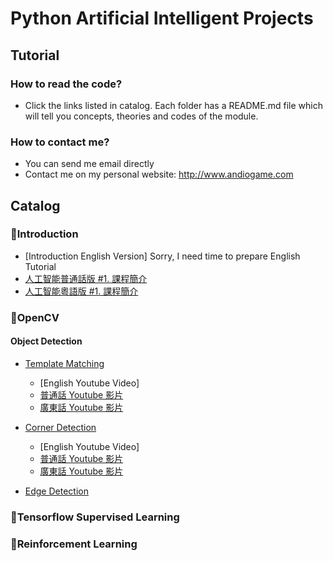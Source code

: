 # Python Artificial Intelligent Projects
## Tutorial
### How to read the code?
- Click the links listed in catalog. Each folder has a README.md file which will tell you concepts, theories and codes of the module.
### How to contact me?
- You can send me email directly
- Contact me on my personal website: http://www.andiogame.com
## Catalog
### :muscle:Introduction
- [Introduction English Version] Sorry, I need time to prepare English Tutorial
- [人工智能普通話版 #1. 課程簡介](https://youtu.be/-4ggmfdXbnM)
- [人工智能粵語版 #1. 課程簡介](https://youtu.be/eZHtGXjOE-w)

### :muscle:OpenCV
#### Object Detection
- [Template Matching](https://github.com/hmlaiac/NEW_AI/tree/main/opencv/Template%20Matching)
  - [English Youtube Video]
  - [普通話 Youtube 影片](https://youtu.be/DXFriv1fUyw)
  - [廣東話 Youtube 影片](https://youtu.be/wxfHuGGJ4XQ)

- [Corner Detection](https://github.com/hmlaiac/NEW_AI/tree/main/opencv/Corner%20Detection)
  - [English Youtube Video]
  - [普通話 Youtube 影片](https://youtu.be/uhAhn4S0cIU)
  - [廣東話 Youtube 影片](https://youtu.be/5z1FIpYNwHM)

- [Edge Detection](https://github.com/hmlaiac/NEW_AI/tree/main/opencv/Edge%20Detection)
### :muscle:Tensorflow Supervised Learning
### :muscle:Reinforcement Learning
